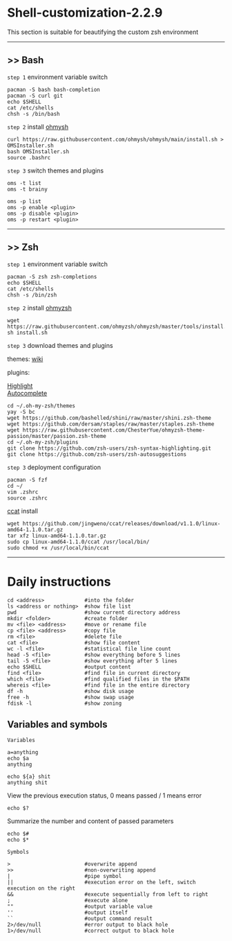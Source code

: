 # Shell-customization-2.2.9

This section is suitable for beautifying the custom zsh environment

--------------------------
## >> Bash

`step 1` environment variable switch

    pacman -S bash bash-completion
    pacman -S curl git
    echo $SHELL
    cat /etc/shells
    chsh -s /bin/bash
`step 2` install [ohmysh](https://github.com/ohmysh/ohmysh)

    curl https://raw.githubusercontent.com/ohmysh/ohmysh/main/install.sh > OMSInstaller.sh
    bash OMSInstaller.sh
    source .bashrc
`step 3` switch themes and plugins

    oms -t list
    oms -t brainy
    
    oms -p list
    oms -p enable <plugin>
    oms -p disable <plugin>
    oms -p restart <plugin>

--------------------------
## >> Zsh

`step 1` environment variable switch

    pacman -S zsh zsh-completions
    echo $SHELL
    cat /etc/shells
    chsh -s /bin/zsh
`step 2` install [ohmyzsh](https://github.com/ohmyzsh/ohmyzsh)

    wget https://raw.githubusercontent.com/ohmyzsh/ohmyzsh/master/tools/install.sh
    sh install.sh
`step 3` download themes and plugins

themes: [wiki](https://github.com/ohmyzsh/ohmyzsh/wiki/External-themes)

plugins: 

[Highlight](https://github.com/zsh-users/zsh-syntax-highlighting)  
[Autocomplete](https://github.com/zsh-users/zsh-autosuggestions)

    cd ~/.oh-my-zsh/themes
    yay -S bc
    wget https://github.com/bashelled/shini/raw/master/shini.zsh-theme
    wget https://github.com/dersam/staples/raw/master/staples.zsh-theme
    wget https://raw.githubusercontent.com/ChesterYue/ohmyzsh-theme-passion/master/passion.zsh-theme
    cd ~/.oh-my-zsh/plugins
    git clone https://github.com/zsh-users/zsh-syntax-highlighting.git
    git clone https://github.com/zsh-users/zsh-autosuggestions
`step 3` deployment configuration

    pacman -S fzf
    cd ~/
    vim .zshrc
    source .zshrc
[ccat](https://github.com/owenthereal/ccat) install

    wget https://github.com/jingweno/ccat/releases/download/v1.1.0/linux-amd64-1.1.0.tar.gz
    tar xfz linux-amd64-1.1.0.tar.gz
    sudo cp linux-amd64-1.1.0/ccat /usr/local/bin/
    sudo chmod +x /usr/local/bin/ccat
--------------------------
# Daily instructions

    cd <address>             #into the folder
    ls <address or nothing>  #show file list
    pwd                      #show current directory address
    mkdir <folder>           #create folder
    mv <file> <address>      #move or rename file
    cp <file> <address>      #copy file
    rm <file>                #delete file
    cat <file>               #show file content
    wc -l <file>             #statistical file line count
    head -5 <file>           #show everything before 5 lines
    tail -5 <file>           #show everything after 5 lines
    echo $SHELL              #output content
    find <file>              #find file in current directory
    which <file>             #find qualified files in the $PATH
    whereis <file>           #find file in the entire directory
    df -h                    #show disk usage
    free -h                  #show swap usage
    fdisk -l                 #show zoning

## Variables and symbols
`Variables`

    a=anything
    echo $a
    anything
    
    echo ${a} shit
    anything shit
View the previous execution status, 0 means passed / 1 means error

    echo $?
Summarize the number and content of passed parameters

    echo $#    
    echo $*
`Symbols`

    >                        #overwrite append
    >>                       #non-overwriting append
    |                        #pipe symbol
    ||                       #execution error on the left, switch execution on the right
    &&                       #execute sequentially from left to right
    ;                        #execute alone
    ""                       #output variable value
    ''                       #output itself
    ``                       #output command result
    2>/dev/null              #error output to black hole
    1>/dev/null              #correct output to black hole
